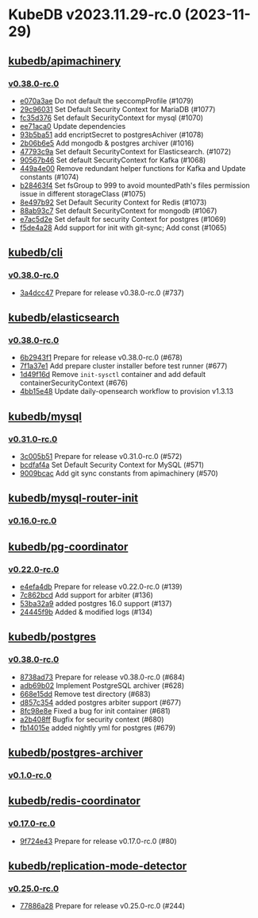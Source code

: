 # KubeDB v2023.11.29-rc.0 (2023-11-29)


## [kubedb/apimachinery](https://github.com/kubedb/apimachinery)

### [v0.38.0-rc.0](https://github.com/kubedb/apimachinery/releases/tag/v0.38.0-rc.0)

- [e070a3ae](https://github.com/kubedb/apimachinery/commit/e070a3ae) Do not default the seccompProfile (#1079)
- [29c96031](https://github.com/kubedb/apimachinery/commit/29c96031) Set Default Security Context for MariaDB (#1077)
- [fc35d376](https://github.com/kubedb/apimachinery/commit/fc35d376) Set default SecurityContext for mysql (#1070)
- [ee71aca0](https://github.com/kubedb/apimachinery/commit/ee71aca0) Update dependencies
- [93b5ba51](https://github.com/kubedb/apimachinery/commit/93b5ba51) add encriptSecret to postgresAchiver (#1078)
- [2b06b6e5](https://github.com/kubedb/apimachinery/commit/2b06b6e5) Add mongodb & postgres archiver (#1016)
- [47793c9a](https://github.com/kubedb/apimachinery/commit/47793c9a) Set default  SecurityContext for Elasticsearch. (#1072)
- [90567b46](https://github.com/kubedb/apimachinery/commit/90567b46) Set default SecurityContext for Kafka (#1068)
- [449a4e00](https://github.com/kubedb/apimachinery/commit/449a4e00) Remove redundant helper functions for Kafka and Update constants (#1074)
- [b28463f4](https://github.com/kubedb/apimachinery/commit/b28463f4) Set fsGroup to 999 to avoid mountedPath's files permission issue in different storageClass (#1075)
- [8e497b92](https://github.com/kubedb/apimachinery/commit/8e497b92) Set Default Security Context for Redis (#1073)
- [88ab93c7](https://github.com/kubedb/apimachinery/commit/88ab93c7) Set default SecurityContext for mongodb (#1067)
- [e7ac5d2e](https://github.com/kubedb/apimachinery/commit/e7ac5d2e) Set default for security Context for postgres (#1069)
- [f5de4a28](https://github.com/kubedb/apimachinery/commit/f5de4a28) Add support for init with git-sync; Add const (#1065)



## [kubedb/cli](https://github.com/kubedb/cli)

### [v0.38.0-rc.0](https://github.com/kubedb/cli/releases/tag/v0.38.0-rc.0)

- [3a4dcc47](https://github.com/kubedb/cli/commit/3a4dcc47) Prepare for release v0.38.0-rc.0 (#737)



## [kubedb/elasticsearch](https://github.com/kubedb/elasticsearch)

### [v0.38.0-rc.0](https://github.com/kubedb/elasticsearch/releases/tag/v0.38.0-rc.0)

- [6b2943f1](https://github.com/kubedb/elasticsearch/commit/6b2943f19) Prepare for release v0.38.0-rc.0 (#678)
- [7f1a37e1](https://github.com/kubedb/elasticsearch/commit/7f1a37e1a) Add prepare cluster installer before test runner (#677)
- [1d49f16d](https://github.com/kubedb/elasticsearch/commit/1d49f16d2) Remove `init-sysctl` container and add default containerSecurityContext (#676)
- [4bb15e48](https://github.com/kubedb/elasticsearch/commit/4bb15e48b) Update daily-opensearch workflow to provision v1.3.13



## [kubedb/mysql](https://github.com/kubedb/mysql)

### [v0.31.0-rc.0](https://github.com/kubedb/mysql/releases/tag/v0.31.0-rc.0)

- [3c005b51](https://github.com/kubedb/mysql/commit/3c005b51) Prepare for release v0.31.0-rc.0 (#572)
- [bcdfaf4a](https://github.com/kubedb/mysql/commit/bcdfaf4a) Set Default Security Context for MySQL (#571)
- [9009bcac](https://github.com/kubedb/mysql/commit/9009bcac) Add git sync constants from apimachinery (#570)



## [kubedb/mysql-router-init](https://github.com/kubedb/mysql-router-init)

### [v0.16.0-rc.0](https://github.com/kubedb/mysql-router-init/releases/tag/v0.16.0-rc.0)




## [kubedb/pg-coordinator](https://github.com/kubedb/pg-coordinator)

### [v0.22.0-rc.0](https://github.com/kubedb/pg-coordinator/releases/tag/v0.22.0-rc.0)

- [e4efa4db](https://github.com/kubedb/pg-coordinator/commit/e4efa4db) Prepare for release v0.22.0-rc.0 (#139)
- [7c862bcd](https://github.com/kubedb/pg-coordinator/commit/7c862bcd) Add support for arbiter (#136)
- [53ba32a9](https://github.com/kubedb/pg-coordinator/commit/53ba32a9) added postgres 16.0 support (#137)
- [24445f9b](https://github.com/kubedb/pg-coordinator/commit/24445f9b) Added & modified logs (#134)



## [kubedb/postgres](https://github.com/kubedb/postgres)

### [v0.38.0-rc.0](https://github.com/kubedb/postgres/releases/tag/v0.38.0-rc.0)

- [8738ad73](https://github.com/kubedb/postgres/commit/8738ad73e) Prepare for release v0.38.0-rc.0 (#684)
- [adb69b02](https://github.com/kubedb/postgres/commit/adb69b02e) Implement PostgreSQL archiver (#628)
- [668e15dd](https://github.com/kubedb/postgres/commit/668e15dd4) Remove test directory (#683)
- [d857c354](https://github.com/kubedb/postgres/commit/d857c354a) added postgres arbiter support (#677)
- [8fc98e8e](https://github.com/kubedb/postgres/commit/8fc98e8ed) Fixed a bug for init container (#681)
- [a2b408ff](https://github.com/kubedb/postgres/commit/a2b408ffb) Bugfix for security context (#680)
- [fb14015e](https://github.com/kubedb/postgres/commit/fb14015e9) added nightly yml for postgres (#679)



## [kubedb/postgres-archiver](https://github.com/kubedb/postgres-archiver)

### [v0.1.0-rc.0](https://github.com/kubedb/postgres-archiver/releases/tag/v0.1.0-rc.0)




## [kubedb/redis-coordinator](https://github.com/kubedb/redis-coordinator)

### [v0.17.0-rc.0](https://github.com/kubedb/redis-coordinator/releases/tag/v0.17.0-rc.0)

- [9f724e43](https://github.com/kubedb/redis-coordinator/commit/9f724e43) Prepare for release v0.17.0-rc.0 (#80)



## [kubedb/replication-mode-detector](https://github.com/kubedb/replication-mode-detector)

### [v0.25.0-rc.0](https://github.com/kubedb/replication-mode-detector/releases/tag/v0.25.0-rc.0)

- [77886a28](https://github.com/kubedb/replication-mode-detector/commit/77886a28) Prepare for release v0.25.0-rc.0 (#244)



